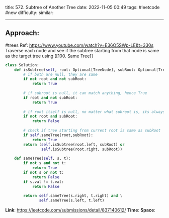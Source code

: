 title: 572. Subtree of Another Tree
date: 2022-11-05 00:49
tags: #leetcode #new
difficulty:
similar: 

---
## Approach:
#trees 
Ref: https://www.youtube.com/watch?v=E36O5SWp-LE&t=330s
Traverse each node and see if the subtree starting from that node is same as the target tree using [[100. Same Tree]]

```python
class Solution:
    def isSubtree(self, root: Optional[TreeNode], subRoot: Optional[TreeNode]) -> bool:
        # if both are null, they are same
        if not root and not subRoot:
            return True
        
        # if subroot is null, it can match anything, hence True
        if root and not subRoot:
            return True
        
        # if root itself is null, no matter what subroot is, its always False
        if not root and subRoot:
            return False
        
        # check if tree starting from current root is same as subRoot
        if self.sameTree(root,subRoot):
            return True
        return (self.isSubtree(root.left, subRoot) or 
                self.isSubtree(root.right, subRoot))
    
    def sameTree(self, s, t):
        if not s and not t:
            return True
        if not s or not t:
            return False
        if s.val != t.val:
            return False
        
        return self.sameTree(s.right, t.right) and \
               self.sameTree(s.left, t.left)
```

**Link**: https://leetcode.com/submissions/detail/837140612/
**Time**:
**Space**: